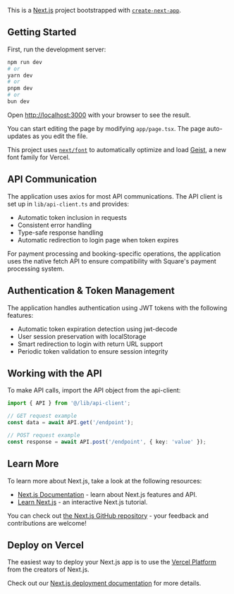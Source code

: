 This is a [Next.js](https://nextjs.org) project bootstrapped with [`create-next-app`](https://nextjs.org/docs/app/api-reference/cli/create-next-app).

## Getting Started

First, run the development server:

```bash
npm run dev
# or
yarn dev
# or
pnpm dev
# or
bun dev
```

Open [http://localhost:3000](http://localhost:3000) with your browser to see the result.

You can start editing the page by modifying `app/page.tsx`. The page auto-updates as you edit the file.

This project uses [`next/font`](https://nextjs.org/docs/app/building-your-application/optimizing/fonts) to automatically optimize and load [Geist](https://vercel.com/font), a new font family for Vercel.

## API Communication

The application uses axios for most API communications. The API client is set up in `lib/api-client.ts` and provides:

- Automatic token inclusion in requests
- Consistent error handling
- Type-safe response handling
- Automatic redirection to login page when token expires

For payment processing and booking-specific operations, the application uses the native fetch API to ensure compatibility with Square's payment processing system.

## Authentication & Token Management

The application handles authentication using JWT tokens with the following features:

- Automatic token expiration detection using jwt-decode
- User session preservation with localStorage
- Smart redirection to login with return URL support
- Periodic token validation to ensure session integrity

## Working with the API

To make API calls, import the API object from the api-client:

```typescript
import { API } from '@/lib/api-client';

// GET request example
const data = await API.get('/endpoint');

// POST request example
const response = await API.post('/endpoint', { key: 'value' });
```

## Learn More

To learn more about Next.js, take a look at the following resources:

- [Next.js Documentation](https://nextjs.org/docs) - learn about Next.js features and API.
- [Learn Next.js](https://nextjs.org/learn) - an interactive Next.js tutorial.

You can check out [the Next.js GitHub repository](https://github.com/vercel/next.js) - your feedback and contributions are welcome!

## Deploy on Vercel

The easiest way to deploy your Next.js app is to use the [Vercel Platform](https://vercel.com/new?utm_medium=default-template&filter=next.js&utm_source=create-next-app&utm_campaign=create-next-app-readme) from the creators of Next.js.

Check out our [Next.js deployment documentation](https://nextjs.org/docs/app/building-your-application/deploying) for more details.
